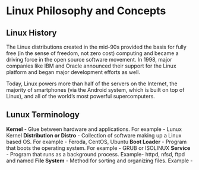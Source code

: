 # Linux Philosophy and Concepts

## Linux History

The Linux distributions created in the mid-90s provided the basis for fully free (in the sense of freedom, not zero cost) computing and became a driving force in the open source software movement. In 1998, major companies like IBM and Oracle announced their support for the Linux platform and began major development efforts as well.

Today, Linux powers more than half of the servers on the Internet, the majority of smartphones (via the Android system, which is built on top of Linux), and all of the world’s most powerful supercomputers.

## Lunux Terminology
**Kernel** - Glue between hardware and applications. For example - Lunux Kernel
**Distribution or Distro** - Collection of software making up a Linux based OS. For example - Feroda, CentOS, Ubuntu
**Boot Loader** - Program that boots the operating system. For example - GRUB or ISOLINUX
**Service** - Program that runs as a background process. Example- httpd, nfsd, ftpd and named
**File System** - Method for sorting and organizing files. Example - 
